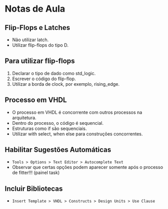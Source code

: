 # Notas de Aula

## Flip-Flops e Latches
- Não utilizar latch.
- Utilizar flip-flops do tipo D.

## Para utilizar flip-flops
1) Declarar o tipo de dado como std_logic.
2) Escrever o código do flip-flop.
3) Utilizar a borda de clock, por exemplo, rising_edge.

## Processo em VHDL
- O processo em VHDL é concorrente com outros processos na arquitetura.
- Dentro do processo, o código é sequencial.
- Estruturas como if são sequenciais.
- Utilizar with select, when else para construções concorrentes.

## Habilitar Sugestões Automáticas
- ``Tools > Options > Text Editor > Autocomplete Text``
- Observar que certas opções podem aparecer somente após o processo de fitter!!! (painel task)

## Incluir Bibliotecas
- `Insert Template > VHDL > Constructs > Design Units > Use Clause`
